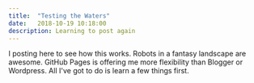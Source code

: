 ```yaml
---
title:  "Testing the Waters"
date:   2018-10-19 10:18:00
description: Learning to post again
---
```


I posting here to see how this works. Robots in a fantasy landscape are awesome. GitHub Pages is offering me more flexibility than Blogger or Wordpress. All I've got to do is learn a few things first.

[jekyll-gh]: https://github.com/mojombo/jekyll
[jekyll]:    http://jekyllrb.com
